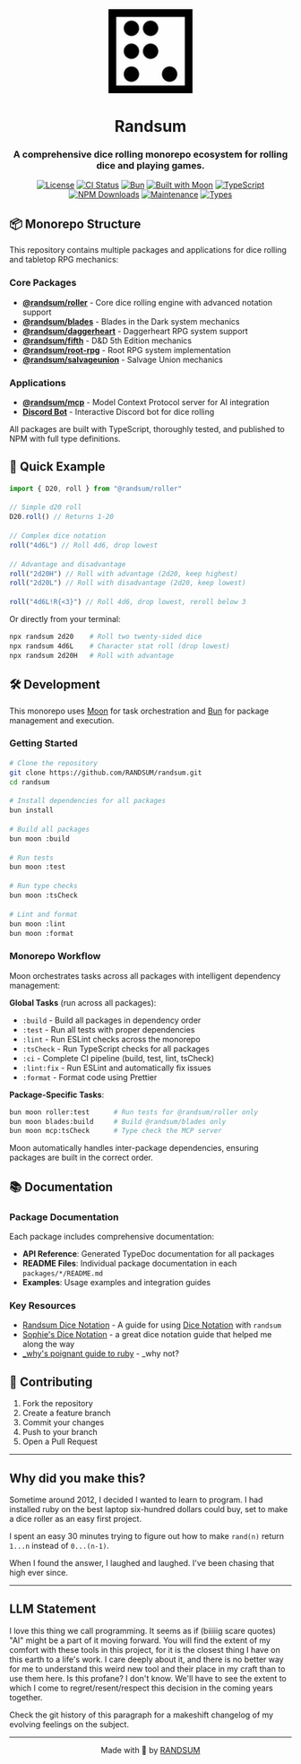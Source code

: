 <div align="center">
  <img width="150" height="150" src="https://raw.githubusercontent.com/RANDSUM/randsum/refs/heads/main/icon.webp" alt="Randsum Logo. A Dotted D6 rolled a 6 with the dots arranged to look like an R.">
  <h1>Randsum</h1>
  <h3>A comprehensive dice rolling monorepo ecosystem for rolling dice and playing games.</h3>

[![License](https://img.shields.io/npm/l/randsum)](https://github.com/RANDSUM/randsum/blob/main/LICENSE)
[![CI Status](https://github.com/RANDSUM/randsum/workflows/CI/badge.svg)](https://github.com/RANDSUM/randsum/actions)
[![Bun](https://img.shields.io/badge/Bun-%23000000.svg?style=flat&logo=bun&logoColor=white)](https://bun.sh)
[![Built with Moon](https://img.shields.io/badge/Built%20with-Moon-blue?style=flat)](https://moonrepo.dev)
[![TypeScript](https://img.shields.io/badge/TypeScript-5.8-blue?logo=typescript)](https://www.typescriptlang.org/)
[![NPM Downloads](https://img.shields.io/npm/dm/@randsum/roller)](https://www.npmjs.com/package/@randsum/roller)
[![Maintenance](https://img.shields.io/badge/Maintained%3F-yes-green.svg)](https://github.com/RANDSUM/randsum/commits/main)
[![Types](https://img.shields.io/badge/Types-included-blue)](https://www.npmjs.com/package/@randsum/roller)

</div>

## 📦 Monorepo Structure

This repository contains multiple packages and applications for dice rolling and tabletop RPG mechanics:

### Core Packages

- **[@randsum/roller](packages/roller)** - Core dice rolling engine with advanced notation support
- **[@randsum/blades](packages/blades)** - Blades in the Dark system mechanics
- **[@randsum/daggerheart](packages/daggerheart)** - Daggerheart RPG system support
- **[@randsum/fifth](packages/fifth)** - D&D 5th Edition mechanics
- **[@randsum/root-rpg](packages/root-rpg)** - Root RPG system implementation
- **[@randsum/salvageunion](packages/salvageunion)** - Salvage Union mechanics

### Applications

- **[@randsum/mcp](apps/mcp)** - Model Context Protocol server for AI integration
- **[Discord Bot](apps/robo)** - Interactive Discord bot for dice rolling

All packages are built with TypeScript, thoroughly tested, and published to NPM with full type definitions.

## 🚀 Quick Example

```typescript
import { D20, roll } from "@randsum/roller"

// Simple d20 roll
D20.roll() // Returns 1-20

// Complex dice notation
roll("4d6L") // Roll 4d6, drop lowest

// Advantage and disadvantage
roll("2d20H") // Roll with advantage (2d20, keep highest)
roll("2d20L") // Roll with disadvantage (2d20, keep lowest)

roll("4d6L!R{<3}") // Roll 4d6, drop lowest, reroll below 3
```

Or directly from your terminal:

```bash
npx randsum 2d20    # Roll two twenty-sided dice
npx randsum 4d6L    # Character stat roll (drop lowest)
npx randsum 2d20H   # Roll with advantage
```

## 🛠️ Development

This monorepo uses [Moon](https://moonrepo.dev) for task orchestration and [Bun](https://bun.sh) for package management and execution.

### Getting Started

```bash
# Clone the repository
git clone https://github.com/RANDSUM/randsum.git
cd randsum

# Install dependencies for all packages
bun install

# Build all packages
bun moon :build

# Run tests
bun moon :test

# Run type checks
bun moon :tsCheck

# Lint and format
bun moon :lint
bun moon :format
```

### Monorepo Workflow

Moon orchestrates tasks across all packages with intelligent dependency management:

**Global Tasks** (run across all packages):

- `:build` - Build all packages in dependency order
- `:test` - Run all tests with proper dependencies
- `:lint` - Run ESLint checks across the monorepo
- `:tsCheck` - Run TypeScript checks for all packages
- `:ci` - Complete CI pipeline (build, test, lint, tsCheck)
- `:lint:fix` - Run ESLint and automatically fix issues
- `:format` - Format code using Prettier

**Package-Specific Tasks**:

```bash
bun moon roller:test      # Run tests for @randsum/roller only
bun moon blades:build     # Build @randsum/blades only
bun moon mcp:tsCheck      # Type check the MCP server
```

Moon automatically handles inter-package dependencies, ensuring packages are built in the correct order.

## 📚 Documentation

### Package Documentation

Each package includes comprehensive documentation:

- **API Reference**: Generated TypeDoc documentation for all packages
- **README Files**: Individual package documentation in each `packages/*/README.md`
- **Examples**: Usage examples and integration guides

### Key Resources

- [Randsum Dice Notation](https://github.com/RANDSUM/randsum/blob/main/packages/roller/RANDSUM_DICE_NOTATION.md) - A guide for using [Dice Notation](https://en.wikipedia.org/wiki/Dice_notation) with `randsum`
- [Sophie's Dice Notation](https://sophiehoulden.com/dice/documentation/notation.html) - a great dice notation guide that helped me along the way
- [\_why's poignant guide to ruby](https://poignant.guide/) - \_why not?

## 🤝 Contributing

1. Fork the repository
2. Create a feature branch
3. Commit your changes
4. Push to your branch
5. Open a Pull Request

---

## Why did you make this?

Sometime around 2012, I decided I wanted to learn to program. I had installed ruby on the best laptop six-hundred dollars could buy, set to make a dice roller as an easy first project.

I spent an easy 30 minutes trying to figure out how to make `rand(n)` return `1...n` instead of `0...(n-1)`.

When I found the answer, I laughed and laughed. I've been chasing that high ever since.

---

## LLM Statement

I love this thing we call programming. It seems as if (biiiiig scare quotes) "AI" might be a part of it moving forward. You will find the extent of my comfort with these tools in this project, for it is the closest thing I have on this earth to a life's work. I care deeply about it, and there is no better way for me to understand this weird new tool and their place in my craft than to use them here. Is this profane? I don't know. We'll have to see the extent to which I come to regret/resent/respect this decision in the coming years together.

Check the git history of this paragraph for a makeshift changelog of my evolving feelings on the subject.

---

<div align="center">
Made with 👹 by <a href="https://github.com/RANDSUM">RANDSUM</a>
</div>
